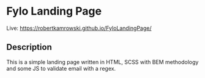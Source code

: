 # Fylo Landing Page

Live: https://robertkamrowski.github.io/FyloLandingPage/

## Description

This is a simple landing page written in HTML, SCSS with BEM methodology and some JS to validate email with a regex.
